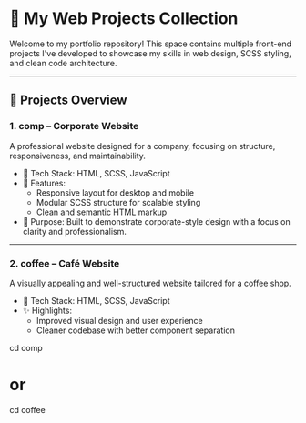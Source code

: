 # :dart: My Web Projects Collection

Welcome to my portfolio repository! This space contains multiple front-end projects I've developed to showcase my skills in web design, SCSS styling, and clean code architecture.

---

## :file_folder: Projects Overview

### 1. comp – Corporate Website

A professional website designed for a company, focusing on structure, responsiveness, and maintainability.

- :wrench: Tech Stack: HTML, SCSS, JavaScript
- :art: Features:
  - Responsive layout for desktop and mobile
  - Modular SCSS structure for scalable styling
  - Clean and semantic HTML markup
- :pushpin: Purpose: Built to demonstrate corporate-style design with a focus on clarity and professionalism.

---

### 2. coffee – Café Website

A visually appealing and well-structured website tailored for a coffee shop.

- :wrench: Tech Stack: HTML, SCSS, JavaScript
- :sparkles: Highlights:
  - Improved visual design and user experience
  - Cleaner codebase with better component separation


cd comp
# or
cd coffee
